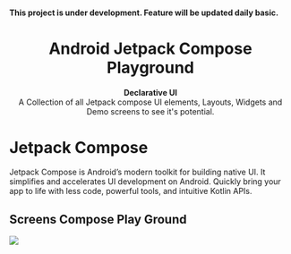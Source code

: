 <h4 >This project is under development. Feature will be updated daily basic.</h4>
<h1 align="center">Android Jetpack Compose Playground</h1>
<div align="center">
  <strong>Declarative UI</strong>
</div>
<div align="center">
  A Collection of all Jetpack compose UI elements, Layouts, Widgets and Demo screens to see it's potential.
</div>
<div></div>

# Jetpack Compose
Jetpack Compose is Android’s modern toolkit for building native UI. It simplifies and accelerates UI development on Android. Quickly bring your app to life with less code, powerful tools, and intuitive Kotlin APIs.

## Screens Compose Play Ground
![](https://media.giphy.com/media/6ZOGSe66sl65YYl9FM/giphy.gif) 
